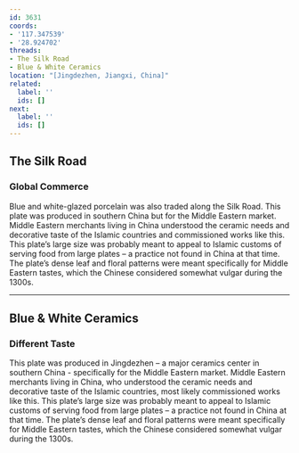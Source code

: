 ```yaml
---
id: 3631
coords:
- '117.347539'
- '28.924702'
threads:
- The Silk Road
- Blue & White Ceramics
location: "[Jingdezhen, Jiangxi, China]"
related:
  label: ''
  ids: []
next:
  label: ''
  ids: []
---
```


## The Silk Road

### Global Commerce

Blue and white-glazed porcelain was also traded along the Silk Road. This plate was produced in southern China but for the Middle Eastern market. Middle Eastern merchants living in China understood the ceramic needs and decorative taste of the Islamic countries and commissioned works like this. This plate’s large size was probably meant to appeal to Islamic customs of serving food from large plates – a practice not found in China at that time. The plate’s dense leaf and floral patterns were meant specifically for Middle Eastern tastes, which the Chinese considered somewhat vulgar during the 1300s.

* * *

## Blue & White Ceramics

### Different Taste

This plate was produced in Jingdezhen – a major ceramics center in southern China - specifically for the Middle Eastern market. Middle Eastern merchants living in China, who understood the ceramic needs and decorative taste of the Islamic countries, most likely commissioned works like this. This plate’s large size was probably meant to appeal to Islamic customs of serving food from large plates – a practice not found in China at that time. The plate’s dense leaf and floral patterns were meant specifically for Middle Eastern tastes, which the Chinese considered somewhat vulgar during the 1300s.
